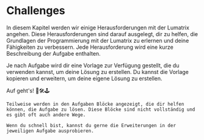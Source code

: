 # Challenges

In diesem Kapitel werden wir einige Herausforderungen mit der Lumatrix angehen. Diese Herausforderungen sind darauf ausgelegt, dir zu helfen, die Grundlagen der Programmierung mit der Lumatrix zu erlernen und deine Fähigkeiten zu verbessern. Jede Herausforderung wird eine kurze Beschreibung der Aufgabe enthalten.

Je nach Aufgabe wird dir eine Vorlage zur Verfügung gestellt, die du verwenden kannst, um deine Lösung zu erstellen. Du kannst die Vorlage kopieren und erweitern, um deine eigene Lösung zu erstellen.

Auf geht's! 🤖🛠️🕹️

```admonish info title="Hilfestellung" collapsible=false
Teilweise werden in den Aufgaben Blöcke angezeigt, die dir helfen können, die Aufgabe zu lösen. Diese Blöcke sind nicht vollständig und es gibt oft auch andere Wege. 
```

```admonish tip title="Erweiterungen (Bitte Aufklappen)" collapsible=true
Wenn du schnell bist, kannst du gerne die Erweiterungen in der jeweiligen Aufgabe ausprobieren. 
```

<script src="../assets/js/gh-pages-embed.js"></script><script>makeCodeRender("https://makecode.microbit.org/", "ines-hpmm/pxt-luma-matrix");</script>